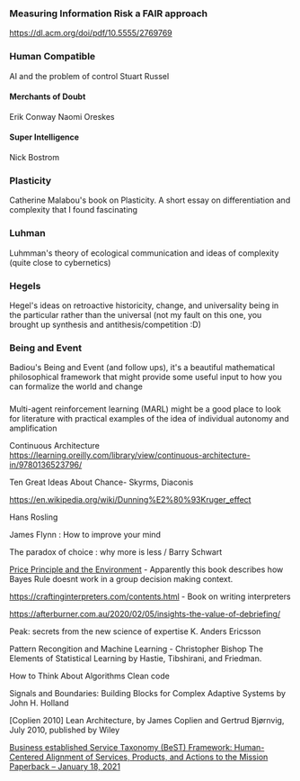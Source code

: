 ### Measuring Information Risk a FAIR approach
https://dl.acm.org/doi/pdf/10.5555/2769769



### Human Compatible
AI and the problem of control
Stuart Russel

#### Merchants of Doubt
Erik Conway Naomi Oreskes

#### Super Intelligence
Nick Bostrom

### Plasticity

Catherine Malabou's book on Plasticity. A short essay on differentiation and complexity that I found fascinating

### Luhman
Luhmman's theory of ecological communication and ideas of complexity (quite close to cybernetics)

### Hegels
Hegel's ideas on retroactive historicity, change, and universality being in the particular rather than the universal (not my fault on this one, you brought up synthesis and antithesis/competition :D)

### Being and Event
Badiou's Being and Event (and follow ups), it's a beautiful mathematical philosophical framework that might provide some useful input to how you can formalize the world and change

### 
Multi-agent reinforcement learning (MARL) might be a good place to look for literature with practical examples of the idea of individual autonomy and amplification




Continuous Architecture
https://learning.oreilly.com/library/view/continuous-architecture-in/9780136523796/



Ten Great Ideas About Chance- 
Skyrms, Diaconis


https://en.wikipedia.org/wiki/Dunning%E2%80%93Kruger_effect

Hans Rosling

James Flynn :  How to improve your mind

The paradox of choice : why more is less / Barry Schwart


[Price Principle and the Environment](https://www.cambridge.org/core/books/price-principle-and-the-environment/2F1860B9DF74E3D1A90A858AFB81F09E) - Apparently this book describes how Bayes Rule doesnt work in a group decision making context.


https://craftinginterpreters.com/contents.html - Book on writing interpreters


https://afterburner.com.au/2020/02/05/insights-the-value-of-debriefing/

Peak:   secrets from the new science of expertise
 K. Anders Ericsson

Pattern Recongition and Machine Learning - Christopher Bishop
The Elements of Statistical Learning by Hastie, Tibshirani, and Friedman.

 
How to Think About Algorithms
Clean code


Signals and Boundaries: Building Blocks for Complex Adaptive Systems
by John H. Holland


[Coplien 2010] Lean Architecture, by James Coplien and Gertrud Bjørnvig, July 2010, published by Wiley


[Business established Service Taxonomy (BeST) Framework: Human-Centered Alignment of Services, Products, and Actions to the Mission Paperback – January 18, 2021](https://www.amazon.com/Business-established-Service-Taxonomy-Framework/dp/B08T79MW8M)
